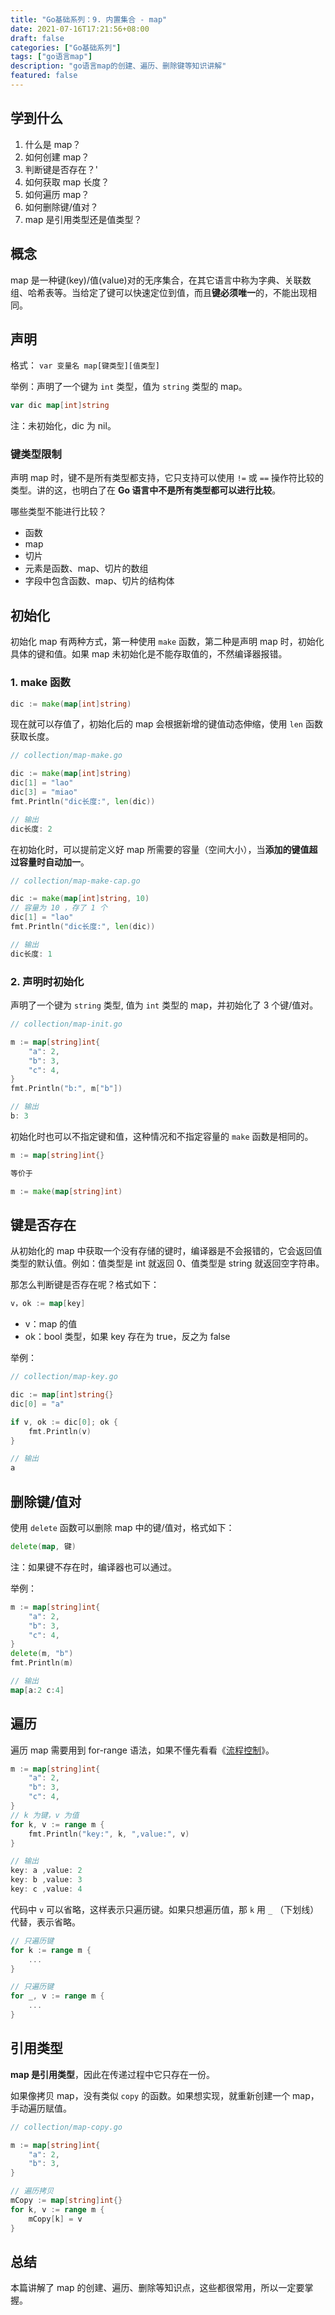 ```yaml
---
title: "Go基础系列：9. 内置集合 - map"
date: 2021-07-16T17:21:56+08:00
draft: false
categories: ["Go基础系列"]
tags: ["go语言map"]
description: "go语言map的创建、遍历、删除键等知识讲解"
featured: false
---
```


## 学到什么

1. 什么是 map？
2. 如何创建 map？
3. 判断键是否存在？'
4. 如何获取 map 长度？
5. 如何遍历 map？
6. 如何删除键/值对？
7. map 是引用类型还是值类型？

## 概念

map 是一种键(key)/值(value)对的无序集合，在其它语言中称为字典、关联数组、哈希表等。当给定了键可以快速定位到值，而且**键必须唯一**的，不能出现相同。

## 声明

格式： `var 变量名 map[键类型][值类型]` 

举例：声明了一个键为 `int` 类型，值为 `string` 类型的 map。

```go
var dic map[int]string
```

注：未初始化，dic 为 nil。

### 键类型限制

声明 map 时，键不是所有类型都支持，它只支持可以使用 `!=` 或 `==` 操作符比较的类型。讲的这，也明白了在 **Go 语言中不是所有类型都可以进行比较**。

哪些类型不能进行比较？

- 函数
- map
- 切片
- 元素是函数、map、切片的数组
- 字段中包含函数、map、切片的结构体

## 初始化

初始化 map 有两种方式，第一种使用 `make` 函数，第二种是声明 map 时，初始化具体的键和值。如果 map 未初始化是不能存取值的，不然编译器报错。

### 1. make 函数

```go
dic := make(map[int]string)
```

现在就可以存值了，初始化后的 map 会根据新增的键值动态伸缩，使用 `len` 函数获取长度。

```go
// collection/map-make.go

dic := make(map[int]string)
dic[1] = "lao"
dic[3] = "miao"
fmt.Println("dic长度:", len(dic))

// 输出
dic长度: 2
```

在初始化时，可以提前定义好 map 所需要的容量（空间大小），当**添加的键值超过容量时自动加一**。

```go
// collection/map-make-cap.go

dic := make(map[int]string, 10)
// 容量为 10 ，存了 1 个
dic[1] = "lao"
fmt.Println("dic长度:", len(dic))

// 输出
dic长度: 1
```

### 2. 声明时初始化

声明了一个键为 `string` 类型, 值为 `int` 类型的 map，并初始化了 3 个键/值对。

```go
// collection/map-init.go

m := map[string]int{
	"a": 2,
	"b": 3,
	"c": 4,
}
fmt.Println("b:", m["b"])

// 输出
b: 3
```

初始化时也可以不指定键和值，这种情况和不指定容量的 `make` 函数是相同的。

```go
m := map[string]int{}

等价于

m := make(map[string]int)
```

## 键是否存在

从初始化的 map 中获取一个没有存储的键时，编译器是不会报错的，它会返回值类型的默认值。例如：值类型是 int 就返回 0、值类型是 string 就返回空字符串。

那怎么判断键是否存在呢？格式如下：

```go
v，ok := map[key]
```

- v：map 的值
- ok：bool 类型，如果 key 存在为 true，反之为 false

举例：

```go
// collection/map-key.go

dic := map[int]string{}
dic[0] = "a"

if v, ok := dic[0]; ok {
	fmt.Println(v)
}

// 输出
a
```

## 删除键/值对

使用 `delete` 函数可以删除 map 中的键/值对，格式如下：

```go
delete(map, 键)
```

注：如果键不存在时，编译器也可以通过。

举例：

```go
m := map[string]int{
	"a": 2,
	"b": 3,
	"c": 4,
}
delete(m, "b")
fmt.Println(m)

// 输出
map[a:2 c:4]
```

## 遍历

遍历 map 需要用到 for-range 语法，如果不懂先看看《[流程控制](https://mp.weixin.qq.com/s/EKVpqt0RL0YqqOeK_3b7ww)》。

```go
m := map[string]int{
	"a": 2,
	"b": 3,
	"c": 4,
}
// k 为键，v 为值
for k, v := range m {
	fmt.Println("key:", k, ",value:", v)
}

// 输出
key: a ,value: 2
key: b ,value: 3
key: c ,value: 4
```

代码中 `v` 可以省略，这样表示只遍历键。如果只想遍历值，那 `k` 用 `_` （下划线）代替，表示省略。

```go
// 只遍历键
for k := range m {
	...
}

// 只遍历键
for _, v := range m {
	...
}
```

## 引用类型

**map 是引用类型**，因此在传递过程中它只存在一份。

如果像拷贝 map，没有类似 `copy` 的函数。如果想实现，就重新创建一个 map，手动遍历赋值。

```go
// collection/map-copy.go

m := map[string]int{
	"a": 2,
	"b": 3,
}

// 遍历拷贝
mCopy := map[string]int{}
for k, v := range m {
	mCopy[k] = v
}
```

## 总结

本篇讲解了 map 的创建、遍历、删除等知识点，这些都很常用，所以一定要掌握。